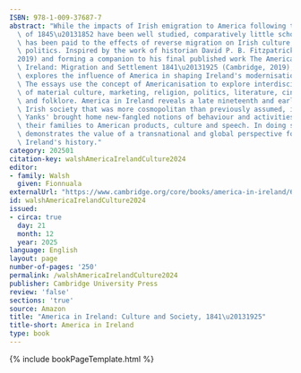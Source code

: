```yaml
---
ISBN: 978-1-009-37687-7
abstract: "While the impacts of Irish emigration to America following the Great Famine\
  \ of 1845\u20131852 have been well studied, comparatively little scholarly attention\
  \ has been paid to the effects of reverse migration on Irish culture, society, and\
  \ politics. Inspired by the work of historian David P. B. Fitzpatrick (1948\u2013\
  2019) and forming a companion to his final published work The Americanisation of\
  \ Ireland: Migration and Settlement 1841\u20131925 (Cambridge, 2019), this volume\
  \ explores the influence of America in shaping Ireland's modernisation and globalisation.\
  \ The essays use the concept of Americanisation to explore interdisciplinary themes\
  \ of material culture, marketing, religion, politics, literature, cinema, music,\
  \ and folklore. America in Ireland reveals a late nineteenth and early twentieth-century\
  \ Irish society that was more cosmopolitan than previously assumed, in which 'Returned\
  \ Yanks' brought home new-fangled notions of behaviour and activities and introduced\
  \ their families to American products, culture and speech. In doing so, this book\
  \ demonstrates the value of a transnational and global perspective for understanding\
  \ Ireland's history."
category: 202501
citation-key: walshAmericaIrelandCulture2024
editor:
- family: Walsh
  given: Fionnuala
externalUrl: "https://www.cambridge.org/core/books/america-in-ireland/6A6FC871D8AD4A3DBB1D9647FE53D0BD"
id: walshAmericaIrelandCulture2024
issued:
- circa: true
  day: 21
  month: 12
  year: 2025
language: English
layout: page
number-of-pages: '250'
permalink: /walshAmericaIrelandCulture2024
publisher: Cambridge University Press
review: 'false'
sections: 'true'
source: Amazon
title: "America in Ireland: Culture and Society, 1841\u20131925"
title-short: America in Ireland
type: book
---
```

{% include bookPageTemplate.html %}